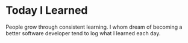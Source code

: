 # Today I Learned

People grow through consistent learning. I whom dream of becoming a better software developer tend to log what I learned each day.
